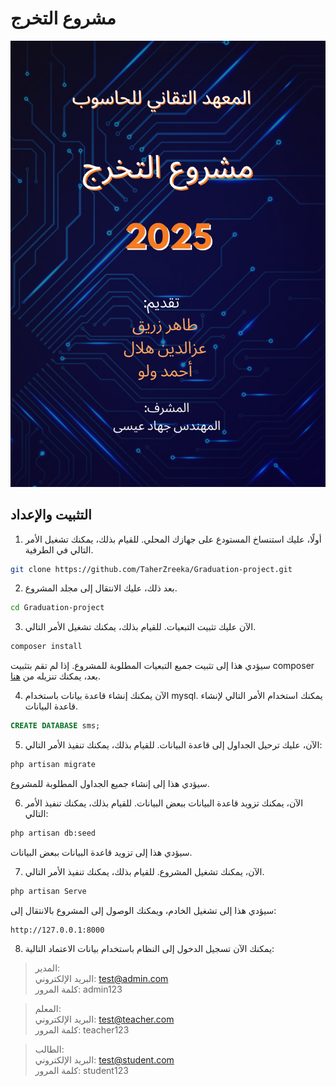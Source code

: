 # مشروع التخرج

![منصة المنشورات](https://github.com/TaherZreeka/Graduation-Project/blob/main/public/assets/img/first_page.png)

## التثبيت والإعداد
1. أولًا، عليك استنساخ المستودع على جهازك المحلي. للقيام بذلك، يمكنك تشغيل الأمر التالي في الطرفية.
```bash
git clone https://github.com/TaherZreeka/Graduation-project.git
```

2. بعد ذلك، عليك الانتقال إلى مجلد المشروع.
```bash
cd Graduation-project
```

3. الآن عليك تثبيت التبعيات. للقيام بذلك، يمكنك تشغيل الأمر التالي.
```bash
composer install
```
سيؤدي هذا إلى تثبيت جميع التبعيات المطلوبة للمشروع. إذا لم تقم بتثبيت composer بعد، يمكنك تنزيله من [هنا](https://getcomposer.org/download/).

4. الآن يمكنك إنشاء قاعدة بيانات باستخدام mysql. يمكنك استخدام الأمر التالي لإنشاء قاعدة البيانات.
```sql
CREATE DATABASE sms;
```

5. الآن، عليك ترحيل الجداول إلى قاعدة البيانات. للقيام بذلك، يمكنك تنفيذ الأمر التالي:
```bash
php artisan migrate
```
سيؤدي هذا إلى إنشاء جميع الجداول المطلوبة للمشروع.

6. الآن، يمكنك تزويد قاعدة البيانات ببعض البيانات. للقيام بذلك، يمكنك تنفيذ الأمر التالي:
```bash
php artisan db:seed
```
سيؤدي هذا إلى تزويد قاعدة البيانات ببعض البيانات.

7. الآن، يمكنك تشغيل المشروع. للقيام بذلك، يمكنك تنفيذ الأمر التالي.
```bash
php artisan Serve
```
سيؤدي هذا إلى تشغيل الخادم، ويمكنك الوصول إلى المشروع بالانتقال إلى:
```
http://127.0.0.1:8000
```

8. يمكنك الآن تسجيل الدخول إلى النظام باستخدام بيانات الاعتماد التالية:

> المدير:<br>
البريد الإلكتروني: test@admin.com<br>
كلمة المرور: admin123

> المعلم:<br>
البريد الإلكتروني: test@teacher.com<br>
كلمة المرور: teacher123

> الطالب:<br>
البريد الإلكتروني: test@student.com<br>
كلمة المرور: student123




